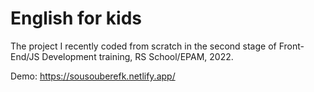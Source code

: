 # English for kids

The project I recently coded from scratch in the second stage of Front-End/JS Development training, RS School/EPAM, 2022.

Demo: https://sousouberefk.netlify.app/
